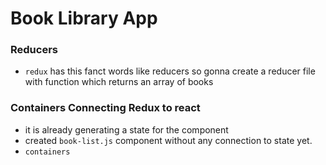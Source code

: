 # Book Library App
### Reducers
   - `redux` has this fanct words like reducers so gonna create a reducer file with function which returns an array of books

### Containers Connecting Redux to react
   - it is already generating a state for the component
   - created `book-list.js` component without any connection to state yet.
   - `containers`